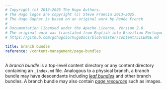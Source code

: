 ```yaml
---
# Copyright (c) 2013–2025 The Hugo Authors.
# The Hugo logos are copyright (c) Steve Francia 2013–2025.
# The Hugo Gopher is based on an original work by Renée French.
#
# Documentation licensed under the Apache License, Version 2.0.
# The original work was translated from English into Brazilian Portuguese.
# https://github.com/gohugoio/hugoDocs/blob/master/content/LICENSE.md

title: branch bundle
reference: /content-management/page-bundles
---
```


A _branch bundle_ is a top-level content directory or any content directory containing an&nbsp;`_index.md`&nbsp;file. Analogous to a physical branch, a branch bundle may have descendants including [_leaf bundles_](g) and other branch bundles. A branch bundle may also contain [_page resources_](g) such as images.
